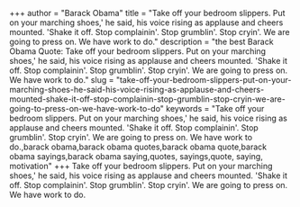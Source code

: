+++
author = "Barack Obama"
title = "Take off your bedroom slippers. Put on your marching shoes,' he said, his voice rising as applause and cheers mounted. 'Shake it off. Stop complainin'. Stop grumblin'. Stop cryin'. We are going to press on. We have work to do."
description = "the best Barack Obama Quote: Take off your bedroom slippers. Put on your marching shoes,' he said, his voice rising as applause and cheers mounted. 'Shake it off. Stop complainin'. Stop grumblin'. Stop cryin'. We are going to press on. We have work to do."
slug = "take-off-your-bedroom-slippers-put-on-your-marching-shoes-he-said-his-voice-rising-as-applause-and-cheers-mounted-shake-it-off-stop-complainin-stop-grumblin-stop-cryin-we-are-going-to-press-on-we-have-work-to-do"
keywords = "Take off your bedroom slippers. Put on your marching shoes,' he said, his voice rising as applause and cheers mounted. 'Shake it off. Stop complainin'. Stop grumblin'. Stop cryin'. We are going to press on. We have work to do.,barack obama,barack obama quotes,barack obama quote,barack obama sayings,barack obama saying,quotes, sayings,quote, saying, motivation"
+++
Take off your bedroom slippers. Put on your marching shoes,' he said, his voice rising as applause and cheers mounted. 'Shake it off. Stop complainin'. Stop grumblin'. Stop cryin'. We are going to press on. We have work to do.
